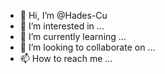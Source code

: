 - 👋 Hi, I’m @Hades-Cu
- 👀 I’m interested in ...
- 🌱 I’m currently learning ...
- 💞️ I’m looking to collaborate on ...
- 📫 How to reach me ...

<!---
Hades-Cu/Hades-Cu is a ✨ special ✨ repository because its `README.md` (this file) appears on your GitHub profile.
You can click the Preview link to take a look at your changes.
--->
